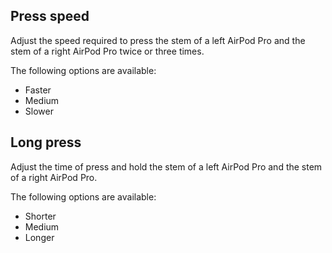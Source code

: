 ## Press speed 

Adjust the speed required to press the stem of a left AirPod Pro and the stem of a right AirPod Pro twice or three times. 

The following options are available:

- Faster 
- Medium 
- Slower

## Long press 

Adjust the time of press and hold the stem of a left AirPod Pro and the stem of a right AirPod Pro.

The following options are available:

- Shorter 
- Medium 
- Longer 